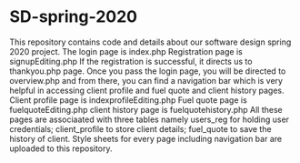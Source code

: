 # SD-spring-2020
This repository contains code and details about our software design spring 2020 project.
The login page is index.php
Registration page is signupEditing.php
If the registration is successful, it directs us to thankyou.php page.
Once you pass the login page, you will be directed to overview.php and from there, you can find a navigation bar which is very helpful in accessing client profile and fuel quote and client history pages.
Client profile page is indexprofileEditing.php
Fuel quote page is fuelquoteEditing.php
client history page is fuelquotehistory.php
All these pages are associaated with three tables namely users_reg for holding user credentials; client_profile to store client details; fuel_quote to save the history of client.
Style sheets for every page including navigation bar are uploaded to this repository.

